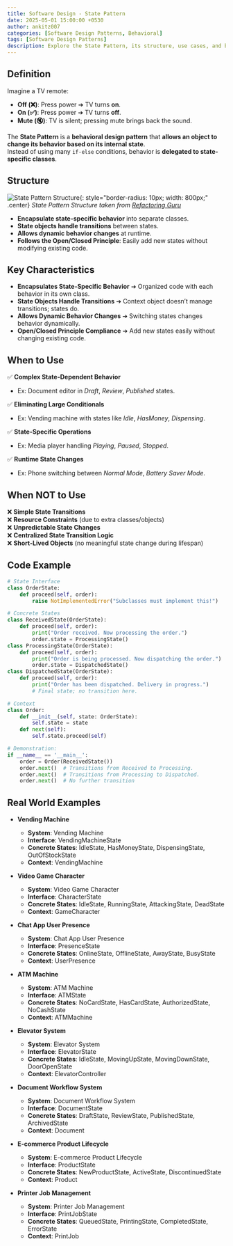 ```yaml
---
title: Software Design - State Pattern
date: 2025-05-01 15:00:00 +0530
author: ankitz007
categories: [Software Design Patterns, Behavioral]
tags: [Software Design Patterns]
description: Explore the State Pattern, its structure, use cases, and benefits in software design.
---
```


## Definition

Imagine a TV remote:

- **Off (❌)**: Press power ➔ TV turns **on**.
- **On (✅)**: Press power ➔ TV turns **off**.
- **Mute (🔇)**: TV is silent; pressing mute brings back the sound.

The **State Pattern** is a **behavioral design pattern** that **allows an object to change its behavior based on its internal state**.  
Instead of using many `if-else` conditions, behavior is **delegated to state-specific classes**.

## Structure

![State Pattern Structure](https://res.cloudinary.com/ankitz007/image/upload/v1747567963/software-design-patterns/state_structure_ymyo9j.webp){: style="border-radius: 10px; width: 800px;" .center}
_State Pattern Structure taken from [Refactoring Guru](https://refactoring.guru/)_

- **Encapsulate state-specific behavior** into separate classes.
- **State objects handle transitions** between states.
- **Allows dynamic behavior changes** at runtime.
- **Follows the Open/Closed Principle**: Easily add new states without modifying existing code.

## Key Characteristics

- **Encapsulates State-Specific Behavior**
  ➔ Organized code with each behavior in its own class.
- **State Objects Handle Transitions**
  ➔ Context object doesn’t manage transitions; states do.
- **Allows Dynamic Behavior Changes**
  ➔ Switching states changes behavior dynamically.
- **Open/Closed Principle Compliance**
  ➔ Add new states easily without changing existing code.

## When to Use

✅ **Complex State-Dependent Behavior**

- Ex: Document editor in *Draft*, *Review*, *Published* states.

✅ **Eliminating Large Conditionals**

- Ex: Vending machine with states like *Idle*, *HasMoney*, *Dispensing*.

✅ **State-Specific Operations**

- Ex: Media player handling *Playing*, *Paused*, *Stopped*.

✅ **Runtime State Changes**

- Ex: Phone switching between *Normal Mode*, *Battery Saver Mode*.

## When NOT to Use

❌ **Simple State Transitions**  
❌ **Resource Constraints** (due to extra classes/objects)  
❌ **Unpredictable State Changes**  
❌ **Centralized State Transition Logic**  
❌ **Short-Lived Objects** (no meaningful state change during lifespan)

## Code Example

```python
# State Interface
class OrderState:
    def proceed(self, order):
        raise NotImplementedError("Subclasses must implement this!")

# Concrete States
class ReceivedState(OrderState):
    def proceed(self, order):
        print("Order received. Now processing the order.")
        order.state = ProcessingState()
class ProcessingState(OrderState):
    def proceed(self, order):
        print("Order is being processed. Now dispatching the order.")
        order.state = DispatchedState()
class DispatchedState(OrderState):
    def proceed(self, order):
        print("Order has been dispatched. Delivery in progress.")
        # Final state; no transition here.

# Context
class Order:
    def __init__(self, state: OrderState):
        self.state = state
    def next(self):
        self.state.proceed(self)

# Demonstration:
if __name__ == '__main__':
    order = Order(ReceivedState())
    order.next()  # Transitions from Received to Processing.
    order.next()  # Transitions from Processing to Dispatched.
    order.next()  # No further transition
```

## Real World Examples

- **Vending Machine**  
  - **System**: Vending Machine  
  - **Interface**: VendingMachineState  
  - **Concrete States**: IdleState, HasMoneyState, DispensingState, OutOfStockState  
  - **Context**: VendingMachine  

- **Video Game Character**  
  - **System**: Video Game Character  
  - **Interface**: CharacterState  
  - **Concrete States**: IdleState, RunningState, AttackingState, DeadState  
  - **Context**: GameCharacter  

- **Chat App User Presence**  
  - **System**: Chat App User Presence  
  - **Interface**: PresenceState  
  - **Concrete States**: OnlineState, OfflineState, AwayState, BusyState  
  - **Context**: UserPresence  

- **ATM Machine**  
  - **System**: ATM Machine  
  - **Interface**: ATMState  
  - **Concrete States**: NoCardState, HasCardState, AuthorizedState, NoCashState  
  - **Context**: ATMMachine  

- **Elevator System**  
  - **System**: Elevator System  
  - **Interface**: ElevatorState  
  - **Concrete States**: IdleState, MovingUpState, MovingDownState, DoorOpenState  
  - **Context**: ElevatorController  

- **Document Workflow System**  
  - **System**: Document Workflow System  
  - **Interface**: DocumentState  
  - **Concrete States**: DraftState, ReviewState, PublishedState, ArchivedState  
  - **Context**: Document  

- **E-commerce Product Lifecycle**  
  - **System**: E-commerce Product Lifecycle  
  - **Interface**: ProductState  
  - **Concrete States**: NewProductState, ActiveState, DiscontinuedState  
  - **Context**: Product  

- **Printer Job Management**  
  - **System**: Printer Job Management  
  - **Interface**: PrintJobState  
  - **Concrete States**: QueuedState, PrintingState, CompletedState, ErrorState  
  - **Context**: PrintJob  
